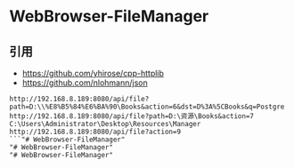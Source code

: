 # WebBrowser-FileManager

## 引用

- https://github.com/yhirose/cpp-httplib
- https://github.com/nlohmann/json

```
http://192.168.8.189:8080/api/file?path=D:\\%E8%B5%84%E6%BA%90\Books&action=6&dst=D%3A%5CBooks&q=Postgre
http://192.168.8.189:8080/api/file?path=D:\资源\Books&action=7
C:\Users\Administrator\Desktop\Resources\Manager
http://192.168.8.189:8080/api/file?action=9
```"# WebBrowser-FileManager" 
"# WebBrowser-FileManager" 
"# WebBrowser-FileManager" 
